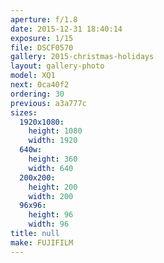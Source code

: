 ```yaml
---
aperture: f/1.8
date: 2015-12-31 18:40:14
exposure: 1/15
file: DSCF0570
gallery: 2015-christmas-holidays
layout: gallery-photo
model: XQ1
next: 0ca40f2
ordering: 30
previous: a3a777c
sizes:
  1920x1080:
    height: 1080
    width: 1920
  640w:
    height: 360
    width: 640
  200x200:
    height: 200
    width: 200
  96x96:
    height: 96
    width: 96
title: null
make: FUJIFILM
---
```

